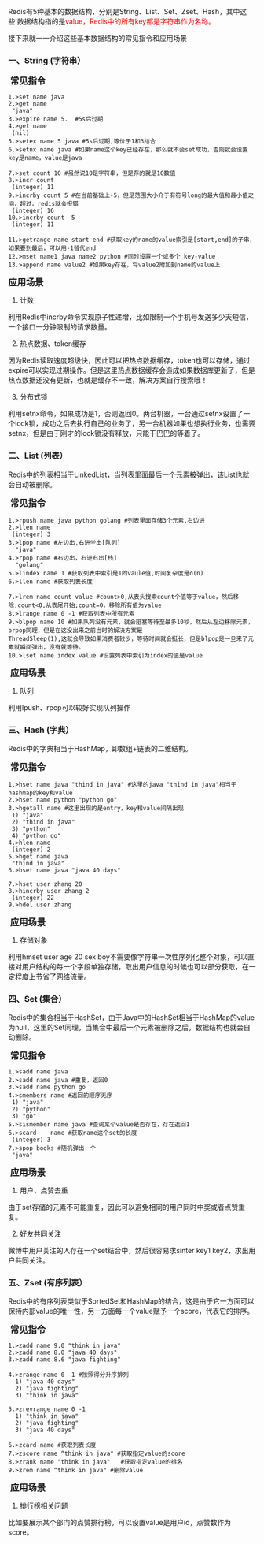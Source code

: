 Redis有5种基本的数据结构，分别是String、List、Set、Zset、Hash，其中这些'数据结构指的是<font color=red>value，Redis中的所有key都是字符串作为名称。</font>

接下来就一一介绍这些基本数据结构的常见指令和应用场景

### 一、String (字符串）

​	<font size=4>**常见指令**</font>

```
1.>set name java
2.>get name 
 "java"
3.>expire name 5.  #5s后过期
4.>get name 
 (nil)
5.>setex name 5 java #5s后过期,等价于1和3结合
6.>setnx name java #如果name这个key已经存在，那么就不会set成功，否则就会设置key是name，value是java

7.>set count 10 #虽然说10是字符串，但是存的就是10数值
8.>incr count
 (integer) 11
9.>incrby count 5 #在当前基础上+5，但是范围大小介于有符号long的最大值和最小值之间，超过，redis就会报错
 (integer) 16
10.>incrby count -5
 (integer) 11
	
11.>getrange name start end #获取key的name的value索引是[start,end]的子串，如果要到最后，可以用-1替代end
12.>mset name1 java name2 python #同时设置一个或多个 key-value
13.>append name value2 #如果key存在，将value2附加到name的value上
```

<font size=4>**应用场景**</font>

1. 计数

利用Redis中incrby命令实现原子性递增，比如限制一个手机号发送多少天短信，一个接口一分钟限制的请求数量。

2. 热点数据、token缓存

因为Redis读取速度超级快，因此可以把热点数据缓存，token也可以存储，通过expire可以实现过期操作。但是这里热点数据缓存会造成如果数据库更新了，但是热点数据还没有更新，也就是缓存不一致，解决方案自行搜索哦！

3. 分布式锁

利用setnx命令，如果成功是1，否则返回0。两台机器，一台通过setnx设置了一个lock锁，成功之后去执行自己的业务了，另一台机器如果也想执行业务，也需要setnx，但是由于刚才的lock锁没有释放，只能干巴巴的等着了。

### 二、List (列表）

Redis中的列表相当于LinkedList，当列表里面最后一个元素被弹出，该List也就会自动被删除。

​	<font size=4>**常见指令**</font>

```
1.>rpush name java python golang #列表里面存储3个元素,右边进
2.>llen name
 (integer) 3
3.>lpop name #左边出,右进坐出[队列]
  "java"
4.>rpop name #右边出，右进右出[栈]
  "golang"
5.>lindex name 1 #获取列表中索引是1的vaule值,时间复杂度是o(n)
6.>llen name #获取列表长度

7.>lrem name count value #count>0,从表头搜索count个值等于value，然后移除;count<0,从表尾开始;count=0，移除所有值为value
8.>lrange name 0 -1 #获取列表中所有元素
9.>blpop name 10 #如果队列没有元素，就会阻塞等待至最多10秒，然后从左边移除元素，brpop同理，但是在这没出来之前当时的解决方案是
ThreadSleep(1),这就会导致如果消费者较少，等待时间就会挺长，但是blpop是一旦来了元素就瞬间弹出，没有就等待。
10.>lset name index value #设置列表中索引为index的值是value
```

​	<font size=4>**应用场景**</font>

1. 队列

利用lpush、rpop可以较好实现队列操作

### 三、Hash (字典）

Redis中的字典相当于HashMap，即数组+链表的二维结构。

​	<font size=4>**常见指令**</font>

```
1.>hset name java "thind in java" #这里的java "thind in java"相当于hashmap的key和value
2.>hset name python "python go"
3.>hgetall name #这里出现的是entry，key和value间隔出现
 1) "java"
 2) "thind in java"
 3) "python"
 4) "python go"
4.>hlen name
 (integer) 2
5.>hget name java 
 "thind in java"
6.>hset name java "java 40 days"

7.>hset user zhang 20
8.>hincrby user zhang 2
 (integer) 22
9.>hdel user zhang
```

​	<font size=4>**应用场景**</font>

1. 存储对象

利用hmset user age 20 sex boy不需要像字符串一次性序列化整个对象，可以直接对用户结构的每一个字段单独存储，取出用户信息的时候也可以部分获取，在一定程度上节省了网络流量。

### 四、Set (集合）

Redis中的集合相当于HashSet，由于Java中的HashSet相当于HashMap的value为null，这里的Set同理，当集合中最后一个元素被删除之后，数据结构也就会自动删除。

​	<font size=4>**常见指令**</font>

```
1.>sadd name java
2.>sadd name java #重复，返回0
3.>sadd name python go
4.>smembers name #返回的顺序无序
 1) "java"
 2) "python"
 3) "go"
5.>sismember name java #查询某个value是否存在，存在返回1
6.>scard	name #获取name这个set的长度
 (integer) 3
7.>spop books #随机弹出一个
 "java"
```

​	<font size=4>**应用场景**</font>

1. 用户、点赞去重

由于set存储的元素不可能重复，因此可以避免相同的用户同时中奖或者点赞重复。

2. 好友共同关注

微博中用户关注的人存在一个set结合中，然后很容易求sinter key1 key2，求出用户共同关注。

### 五、Zset (有序列表）

Redis中的有序列表类似于SortedSet和HashMap的结合，这是由于它一方面可以保持内部value的唯一性，另一方面每一个value赋予一个score，代表它的排序。

​	<font size=4>**常见指令**</font>

```
1.>zadd name 9.0 "think in java"
2.>zadd name 8.0 "java 40 days"
3.>zadd name 8.6 "java fighting"

4.>zrange name 0 -1 #按照得分升序排列
  1) "java 40 days"
  2) "java fighting"
  3) "think in java"

5.>zrevrange name 0 -1
  1) "think in java"
  2) "java fighting"
  3) "java 40 days"

6.>zcard name #获取列表长度
7.>zscore name “think in java" #获取指定value的score
8.>zrank name "think in java"	#获取指定value的排名
9.>zrem name “think in java" #删除value
```

​	<font size=4>**应用场景**</font>

1. 排行榜相关问题

比如要展示某个部门的点赞排行榜，可以设置value是用户id，点赞数作为score。
